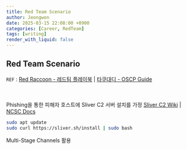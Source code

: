 ```yaml
---
title: Red Team Scenario
author: Jeongwon
date: 2025-03-15 22:08:00 +0900
categories: [Career, RedTeam]
tags: [writing]
render_with_liquid: false
---
```

## Red Team Scenario
`REF` : [Red Raccoon - 레드팀 플레이북](https://www.xn--hy1b43d247a.com/basic-redteam/overview)  | [타쿠대디 - OSCP Guide](https://takudaddy.tistory.com/439#T3)
<br><br><br>

Phishing을 통한 피해자 호스트에 Sliver C2 서버 설치를 가정
[Sliver C2 Wiki](https://sliver.sh/docs?name=Getting+Started) | [NCSC Docs](https://www.ncsc.gov.uk/files/Advisory-further-TTPs-associated-with-SVR-cyber-actors.pdf)

```bash
sudo apt update
sudo curl https://sliver.sh/install | sudo bash
```

Multi-Stage Channels 활용






